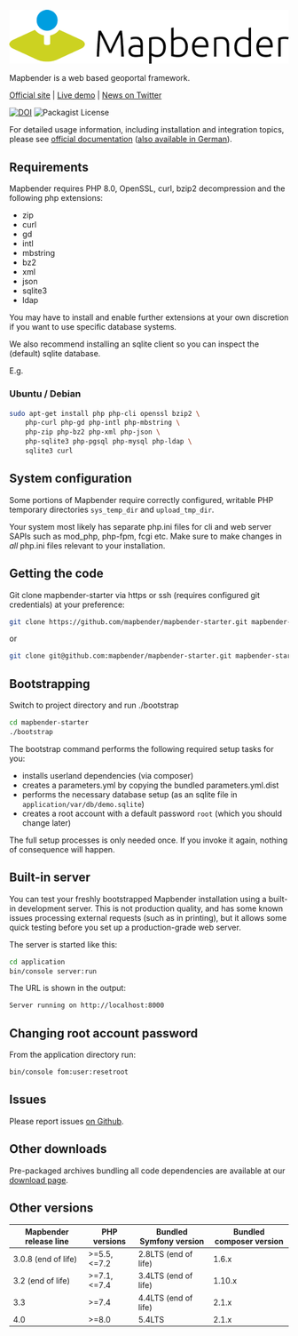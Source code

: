 ![Mapbender](application/public/image/Mapbender-logo.png)

Mapbender is a web based geoportal framework.

[Official site](https://mapbender.org/?q=en) | [Live demo](https://demo.mapbender.org/) | [News on Twitter](https://twitter.com/mapbender)

[![DOI](https://zenodo.org/badge/DOI/10.5281/zenodo.5887014.svg)](https://doi.org/10.5281/zenodo.5887014)
![Packagist License](https://img.shields.io/packagist/l/mapbender/mapbender)


For detailed usage information, including installation and integration topics, please see [official documentation](https://doc.mapbender.org/en/) ([also available in German](https://doc.mapbender.org/de/)).

## Requirements

Mapbender requires PHP 8.0, OpenSSL, curl, bzip2 decompression and the following php extensions:
* zip
* curl
* gd
* intl
* mbstring
* bz2
* xml
* json
* sqlite3
* ldap

You may have to install and enable further extensions at your own discretion if you
want to use specific database systems.

We also recommend installing an sqlite client so you can inspect the (default) sqlite
database.

E.g.

### Ubuntu / Debian

```sh
sudo apt-get install php php-cli openssl bzip2 \
    php-curl php-gd php-intl php-mbstring \
    php-zip php-bz2 php-xml php-json \
    php-sqlite3 php-pgsql php-mysql php-ldap \
    sqlite3 curl
```

## System configuration
Some portions of Mapbender require correctly configured, writable PHP temporary directories
`sys_temp_dir` and `upload_tmp_dir`.

Your system most likely has separate php.ini files for cli and web server SAPIs such as mod_php, php-fpm, fcgi etc.
Make sure to make changes in _all_ php.ini files relevant to your installation.

## Getting the code

Git clone mapbender-starter via https or ssh (requires configured git credentials) at your preference:
```sh
git clone https://github.com/mapbender/mapbender-starter.git mapbender-starter
```

or

```sh
git clone git@github.com:mapbender/mapbender-starter.git mapbender-starter
```

## Bootstrapping
Switch to project directory and run ./bootstrap
```sh
cd mapbender-starter
./bootstrap
```

The bootstrap command performs the following required setup tasks for you:
* installs userland dependencies (via composer)
* creates a parameters.yml by copying the bundled parameters.yml.dist
* performs the necessary database setup (as an sqlite file in `application/var/db/demo.sqlite`)
* creates a root account with a default password `root` (which you should change later)

The full setup processes is only needed once. If you invoke it again, nothing of consequence will happen.

## Built-in server
You can test your freshly bootstrapped Mapbender installation using a built-in development server.
This is not production quality, and has some known issues processing external requests (such as
in printing), but it allows some quick testing before you set up a production-grade web server.

The server is started like this:
```sh
cd application
bin/console server:run
```

The URL is shown in the output:
```sh
Server running on http://localhost:8000
```

## Changing root account password
From the application directory run:
```sh
bin/console fom:user:resetroot
```

## Issues

Please report issues [on Github](https://github.com/mapbender/mapbender/issues).


## Other downloads

Pre-packaged archives bundling all code dependencies are available at our [download page](https://mapbender.org/en/download).

## Other versions

| Mapbender release line | PHP versions  | Bundled Symfony version |Bundled composer version|
|------------------------|---------------|-------------------------|----|
| 3.0.8 (end of life)    | >=5.5, <=7.2  | 2.8LTS (end of life)    |1.6.x|
| 3.2  (end of life)     | \>=7.1, <=7.4 | 3.4LTS (end of life)    |1.10.x|
| 3.3                    | \>=7.4        | 4.4LTS (end of life)    |2.1.x|
| 4.0                    | \>=8.0        | 5.4LTS                  |2.1.x|
